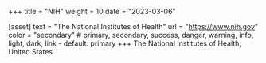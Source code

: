+++
title = "NIH"
weight = 10
date = "2023-03-06"

[asset]
  text = "The National Institutes of Health"
  url = "https://www.nih.gov"
  color = "secondary" # primary, secondary, success, danger, warning, info, light, dark, link - default: primary
+++
The National Institutes of Health, United States

